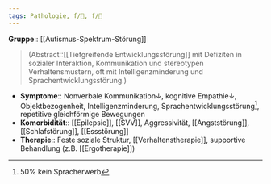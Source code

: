 ```yaml
---
tags: Pathologie, f/🦄, f/🧬
---
```

**Gruppe**:: [[Autismus-Spektrum-Störung]]
> (Abstract::[[Tiefgreifende Entwicklungsstörung]] mit Defiziten in sozialer Interaktion, Kommunikation und stereotypen Verhaltensmustern, oft mit Intelligenzminderung und Sprachentwicklungsstörung.)
- **Symptome**:: Nonverbale Kommunikation↓, kognitive Empathie↓, Objektbezogenheit, Intelligenzminderung, Sprachentwicklungsstörung[^1], repetitive gleichförmige Bewegungen
- **Komorbidität**:: [[Epilepsie]], [[SVV]], Aggressivität, [[Angststörung]], [[Schlafstörung]], [[Essstörung]]
- **Therapie**:: Feste soziale Struktur, [[Verhaltenstherapie]], supportive Behandlung (z.B. [[Ergotherapie]])

[^1]: 50% kein Spracherwerb